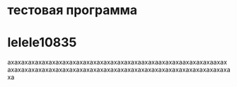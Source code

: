 # тестовая программа
# lelele10835
axaxaxaxaxaxaxaxaxaxaxaxaxaxaxaxaxaxaxaaxaxaaxaxaxaaxaxaxaxaaxaxaxaxaxaxaxaxaxaxaxaxaxaxaxaxaxaxaxaxaxaxaxaxaxaxaxaxaxaxaxaxaxaxaxa